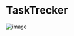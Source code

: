 # TaskTrecker

![image](https://user-images.githubusercontent.com/92753056/208041538-9bb97dfe-038d-47b4-bb39-04480629af97.png)

